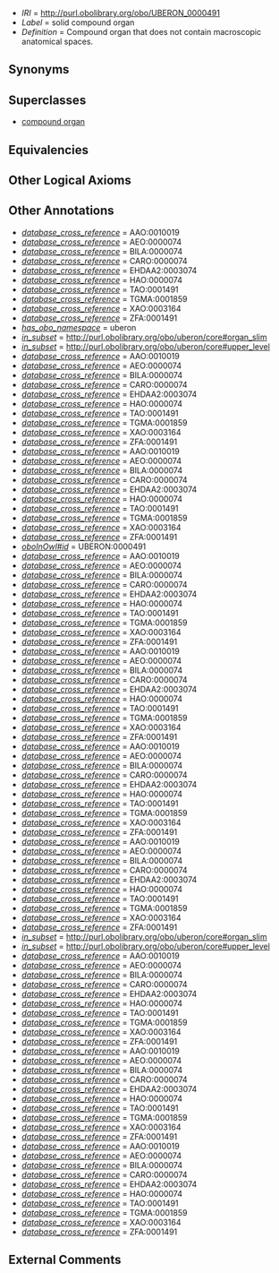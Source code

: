  * *IRI* = http://purl.obolibrary.org/obo/UBERON_0000491
 * *Label* = solid compound organ
 * *Definition* = Compound organ that does not contain macroscopic anatomical spaces.

## Synonyms


## Superclasses

 * [compound organ](../../UBERON/03/UBERON_0003103.md)

## Equivalencies


## Other Logical Axioms


## Other Annotations

 * *[database_cross_reference](../../ef/oboInOwl#hasDbXref.md)* = AAO:0010019
 * *[database_cross_reference](../../ef/oboInOwl#hasDbXref.md)* = AEO:0000074
 * *[database_cross_reference](../../ef/oboInOwl#hasDbXref.md)* = BILA:0000074
 * *[database_cross_reference](../../ef/oboInOwl#hasDbXref.md)* = CARO:0000074
 * *[database_cross_reference](../../ef/oboInOwl#hasDbXref.md)* = EHDAA2:0003074
 * *[database_cross_reference](../../ef/oboInOwl#hasDbXref.md)* = HAO:0000074
 * *[database_cross_reference](../../ef/oboInOwl#hasDbXref.md)* = TAO:0001491
 * *[database_cross_reference](../../ef/oboInOwl#hasDbXref.md)* = TGMA:0001859
 * *[database_cross_reference](../../ef/oboInOwl#hasDbXref.md)* = XAO:0003164
 * *[database_cross_reference](../../ef/oboInOwl#hasDbXref.md)* = ZFA:0001491
 * *[has_obo_namespace](../../ce/oboInOwl#hasOBONamespace.md)* = uberon
 * *[in_subset](../../et/oboInOwl#inSubset.md)* = http://purl.obolibrary.org/obo/uberon/core#organ_slim
 * *[in_subset](../../et/oboInOwl#inSubset.md)* = http://purl.obolibrary.org/obo/uberon/core#upper_level
 * *[database_cross_reference](../../ef/oboInOwl#hasDbXref.md)* = AAO:0010019
 * *[database_cross_reference](../../ef/oboInOwl#hasDbXref.md)* = AEO:0000074
 * *[database_cross_reference](../../ef/oboInOwl#hasDbXref.md)* = BILA:0000074
 * *[database_cross_reference](../../ef/oboInOwl#hasDbXref.md)* = CARO:0000074
 * *[database_cross_reference](../../ef/oboInOwl#hasDbXref.md)* = EHDAA2:0003074
 * *[database_cross_reference](../../ef/oboInOwl#hasDbXref.md)* = HAO:0000074
 * *[database_cross_reference](../../ef/oboInOwl#hasDbXref.md)* = TAO:0001491
 * *[database_cross_reference](../../ef/oboInOwl#hasDbXref.md)* = TGMA:0001859
 * *[database_cross_reference](../../ef/oboInOwl#hasDbXref.md)* = XAO:0003164
 * *[database_cross_reference](../../ef/oboInOwl#hasDbXref.md)* = ZFA:0001491
 * *[database_cross_reference](../../ef/oboInOwl#hasDbXref.md)* = AAO:0010019
 * *[database_cross_reference](../../ef/oboInOwl#hasDbXref.md)* = AEO:0000074
 * *[database_cross_reference](../../ef/oboInOwl#hasDbXref.md)* = BILA:0000074
 * *[database_cross_reference](../../ef/oboInOwl#hasDbXref.md)* = CARO:0000074
 * *[database_cross_reference](../../ef/oboInOwl#hasDbXref.md)* = EHDAA2:0003074
 * *[database_cross_reference](../../ef/oboInOwl#hasDbXref.md)* = HAO:0000074
 * *[database_cross_reference](../../ef/oboInOwl#hasDbXref.md)* = TAO:0001491
 * *[database_cross_reference](../../ef/oboInOwl#hasDbXref.md)* = TGMA:0001859
 * *[database_cross_reference](../../ef/oboInOwl#hasDbXref.md)* = XAO:0003164
 * *[database_cross_reference](../../ef/oboInOwl#hasDbXref.md)* = ZFA:0001491
 * *[oboInOwl#id](../../id/oboInOwl#id.md)* = UBERON:0000491
 * *[database_cross_reference](../../ef/oboInOwl#hasDbXref.md)* = AAO:0010019
 * *[database_cross_reference](../../ef/oboInOwl#hasDbXref.md)* = AEO:0000074
 * *[database_cross_reference](../../ef/oboInOwl#hasDbXref.md)* = BILA:0000074
 * *[database_cross_reference](../../ef/oboInOwl#hasDbXref.md)* = CARO:0000074
 * *[database_cross_reference](../../ef/oboInOwl#hasDbXref.md)* = EHDAA2:0003074
 * *[database_cross_reference](../../ef/oboInOwl#hasDbXref.md)* = HAO:0000074
 * *[database_cross_reference](../../ef/oboInOwl#hasDbXref.md)* = TAO:0001491
 * *[database_cross_reference](../../ef/oboInOwl#hasDbXref.md)* = TGMA:0001859
 * *[database_cross_reference](../../ef/oboInOwl#hasDbXref.md)* = XAO:0003164
 * *[database_cross_reference](../../ef/oboInOwl#hasDbXref.md)* = ZFA:0001491
 * *[database_cross_reference](../../ef/oboInOwl#hasDbXref.md)* = AAO:0010019
 * *[database_cross_reference](../../ef/oboInOwl#hasDbXref.md)* = AEO:0000074
 * *[database_cross_reference](../../ef/oboInOwl#hasDbXref.md)* = BILA:0000074
 * *[database_cross_reference](../../ef/oboInOwl#hasDbXref.md)* = CARO:0000074
 * *[database_cross_reference](../../ef/oboInOwl#hasDbXref.md)* = EHDAA2:0003074
 * *[database_cross_reference](../../ef/oboInOwl#hasDbXref.md)* = HAO:0000074
 * *[database_cross_reference](../../ef/oboInOwl#hasDbXref.md)* = TAO:0001491
 * *[database_cross_reference](../../ef/oboInOwl#hasDbXref.md)* = TGMA:0001859
 * *[database_cross_reference](../../ef/oboInOwl#hasDbXref.md)* = XAO:0003164
 * *[database_cross_reference](../../ef/oboInOwl#hasDbXref.md)* = ZFA:0001491
 * *[database_cross_reference](../../ef/oboInOwl#hasDbXref.md)* = AAO:0010019
 * *[database_cross_reference](../../ef/oboInOwl#hasDbXref.md)* = AEO:0000074
 * *[database_cross_reference](../../ef/oboInOwl#hasDbXref.md)* = BILA:0000074
 * *[database_cross_reference](../../ef/oboInOwl#hasDbXref.md)* = CARO:0000074
 * *[database_cross_reference](../../ef/oboInOwl#hasDbXref.md)* = EHDAA2:0003074
 * *[database_cross_reference](../../ef/oboInOwl#hasDbXref.md)* = HAO:0000074
 * *[database_cross_reference](../../ef/oboInOwl#hasDbXref.md)* = TAO:0001491
 * *[database_cross_reference](../../ef/oboInOwl#hasDbXref.md)* = TGMA:0001859
 * *[database_cross_reference](../../ef/oboInOwl#hasDbXref.md)* = XAO:0003164
 * *[database_cross_reference](../../ef/oboInOwl#hasDbXref.md)* = ZFA:0001491
 * *[database_cross_reference](../../ef/oboInOwl#hasDbXref.md)* = AAO:0010019
 * *[database_cross_reference](../../ef/oboInOwl#hasDbXref.md)* = AEO:0000074
 * *[database_cross_reference](../../ef/oboInOwl#hasDbXref.md)* = BILA:0000074
 * *[database_cross_reference](../../ef/oboInOwl#hasDbXref.md)* = CARO:0000074
 * *[database_cross_reference](../../ef/oboInOwl#hasDbXref.md)* = EHDAA2:0003074
 * *[database_cross_reference](../../ef/oboInOwl#hasDbXref.md)* = HAO:0000074
 * *[database_cross_reference](../../ef/oboInOwl#hasDbXref.md)* = TAO:0001491
 * *[database_cross_reference](../../ef/oboInOwl#hasDbXref.md)* = TGMA:0001859
 * *[database_cross_reference](../../ef/oboInOwl#hasDbXref.md)* = XAO:0003164
 * *[database_cross_reference](../../ef/oboInOwl#hasDbXref.md)* = ZFA:0001491
 * *[in_subset](../../et/oboInOwl#inSubset.md)* = http://purl.obolibrary.org/obo/uberon/core#organ_slim
 * *[in_subset](../../et/oboInOwl#inSubset.md)* = http://purl.obolibrary.org/obo/uberon/core#upper_level
 * *[database_cross_reference](../../ef/oboInOwl#hasDbXref.md)* = AAO:0010019
 * *[database_cross_reference](../../ef/oboInOwl#hasDbXref.md)* = AEO:0000074
 * *[database_cross_reference](../../ef/oboInOwl#hasDbXref.md)* = BILA:0000074
 * *[database_cross_reference](../../ef/oboInOwl#hasDbXref.md)* = CARO:0000074
 * *[database_cross_reference](../../ef/oboInOwl#hasDbXref.md)* = EHDAA2:0003074
 * *[database_cross_reference](../../ef/oboInOwl#hasDbXref.md)* = HAO:0000074
 * *[database_cross_reference](../../ef/oboInOwl#hasDbXref.md)* = TAO:0001491
 * *[database_cross_reference](../../ef/oboInOwl#hasDbXref.md)* = TGMA:0001859
 * *[database_cross_reference](../../ef/oboInOwl#hasDbXref.md)* = XAO:0003164
 * *[database_cross_reference](../../ef/oboInOwl#hasDbXref.md)* = ZFA:0001491
 * *[database_cross_reference](../../ef/oboInOwl#hasDbXref.md)* = AAO:0010019
 * *[database_cross_reference](../../ef/oboInOwl#hasDbXref.md)* = AEO:0000074
 * *[database_cross_reference](../../ef/oboInOwl#hasDbXref.md)* = BILA:0000074
 * *[database_cross_reference](../../ef/oboInOwl#hasDbXref.md)* = CARO:0000074
 * *[database_cross_reference](../../ef/oboInOwl#hasDbXref.md)* = EHDAA2:0003074
 * *[database_cross_reference](../../ef/oboInOwl#hasDbXref.md)* = HAO:0000074
 * *[database_cross_reference](../../ef/oboInOwl#hasDbXref.md)* = TAO:0001491
 * *[database_cross_reference](../../ef/oboInOwl#hasDbXref.md)* = TGMA:0001859
 * *[database_cross_reference](../../ef/oboInOwl#hasDbXref.md)* = XAO:0003164
 * *[database_cross_reference](../../ef/oboInOwl#hasDbXref.md)* = ZFA:0001491
 * *[database_cross_reference](../../ef/oboInOwl#hasDbXref.md)* = AAO:0010019
 * *[database_cross_reference](../../ef/oboInOwl#hasDbXref.md)* = AEO:0000074
 * *[database_cross_reference](../../ef/oboInOwl#hasDbXref.md)* = BILA:0000074
 * *[database_cross_reference](../../ef/oboInOwl#hasDbXref.md)* = CARO:0000074
 * *[database_cross_reference](../../ef/oboInOwl#hasDbXref.md)* = EHDAA2:0003074
 * *[database_cross_reference](../../ef/oboInOwl#hasDbXref.md)* = HAO:0000074
 * *[database_cross_reference](../../ef/oboInOwl#hasDbXref.md)* = TAO:0001491
 * *[database_cross_reference](../../ef/oboInOwl#hasDbXref.md)* = TGMA:0001859
 * *[database_cross_reference](../../ef/oboInOwl#hasDbXref.md)* = XAO:0003164
 * *[database_cross_reference](../../ef/oboInOwl#hasDbXref.md)* = ZFA:0001491

## External Comments

